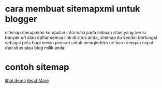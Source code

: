 # cara membuat sitemapxml untuk blogger
sitemap merupakan kumpulan informasi pada sebuah situs yang berisi banyak url atau daftar semua link di situs anda, sitemap itu sendiri berfungsi sebagai peta bagi mesin pencari untuk mengindeks url baru dengan cepat dari situs atau blog milik anda.
# contoh sitemap
<a href="https://www.samuelpasaribu.com/p/daftar-isi.html">lihat demo</a>
<a href="https://www.samuelpasaribu.com/2021/02/cara-membuat-sitemap-di-blogger.html">Read More</a>
